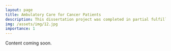 ```yaml
---
layout: page
title: Ambulatory Care for Cancer Patients
description: This dissertation project was completed in partial fulfillment of the BSc Applied Software Engineering degree.
img: /assets/img/12.jpg
importance: 1
---
```


Content coming soon.